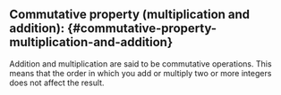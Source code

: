 ## Commutative property (multiplication and addition): {#commutative-property-multiplication-and-addition}

Addition and multiplication are said to be commutative operations. This means that the order in which you add or multiply two or more integers does not affect the result.